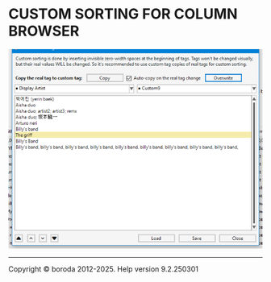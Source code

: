 # CUSTOM SORTING FOR COLUMN BROWSER

![Image](lib/custom-sorting-for-column-browser.png)

***

Copyright © boroda 2012-2025. Help version 9.2.250301